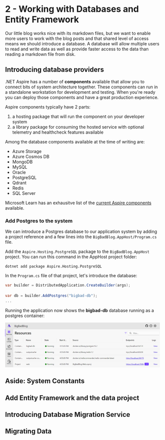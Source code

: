 # 2 - Working with Databases and Entity Framework

Our little blog works nice with its markdown files, but we want to enable more users to work with the blog posts and that shared level of access means we should introduce a database.  A database will allow multiple users to read and write data as well as provide faster access to the data than reading a markdown file from disk.

## Introducing database providers

.NET Aspire has a number of **components** available that allow you to connect bits of system architecture together.  These components can run in a standalone workstation for development and testing.  When you're ready you can deploy those components and have a great production experience.

Aspire components typically have 2 parts: 
 1. a hosting package that will run the component on your developer system
 2. a library package for consuming the hosted service with optional telemetry and healthcheck features available

Among the database components available at the time of writing are:

- Azure Storage
- Azure Cosmos DB
- MongoDB
- MySQL
- Oracle
- PostgreSQL
- Qdrant
- Redis
- SQL Server

Microsoft Learn has an exhausitve list of the [current Aspire components](https://learn.microsoft.com/en-us/dotnet/aspire/fundamentals/components-overview?tabs=dotnet-cli#available-components) available.

### Add Postgres to the system

We can introduce a Postgres database to our application system by adding a project reference and a few lines into the `BigBadBlog.AppHost/Program.cs` file.

Add the `Aspire.Hosting.PostgreSQL` package to the `BigBadBlog.AppHost` project.  You can run this command in the AppHost project folder:

```shell
dotnet add package Aspire.Hosting.PostgreSQL
```

In the `Program.cs` file of that project, let's introduce the database:

```csharp
var builder = DistributedApplication.CreateBuilder(args);

var db = builder.AddPostgres("bigbad-db");
...
```

Running the application now shows the **bigbad-db** database running as a postgres container:

![Dashboard with first appearance of the database](img/2-DashboardWithDb-1.png)







## Aside: System Constants

## Add Entity Framework and the data project

## Introducing Database Migration Service

## Migrating Data

